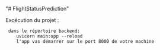 "# FlightStatusPrediction" 


Excécution du projet :

     dans le répertoire backend:
        uvicorn main:app --reload
        l'app vas démarrer sur le port 8000 de votre machine